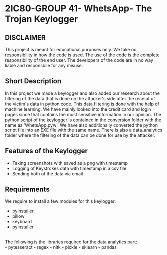 # 2IC80-GROUP 41- WhetsApp- The Trojan Keylogger

## DISCLAIMER 
This project is meant for educational purposes only. We take no responsibility in how the code is used. The use of the code is the complete responsibility of the end user. The developers of the code are in no way liable and responsbile for any misuse.

## Short Description
In this project we made a keylogger and also added our research about the filtering of the data that is done on the attacker's side after the receipt of the victim's data in python code. This data filtering is done with the help of machine learning. We have mainly looked into the credit card and login pages since that contains the most sensitive information in our opinion. The python script of the keylogger is contained in the conversion folder with the name as 'WhetsApp.pyw'. We have also additionally converted the python script file into an EXE file with the same name. There is also a data_analytics folder where the filtering of the data can be done for use by the attacker.

## Features of the Keylogger
- Taking screenshots with saved as a png with timestamp
- Logging of Keystrokes data with timestamp in a csv file
- Sending both of the data via email

## Requirements 
We require to install a few modules for this keylogger:
- pyinstaller
- pillow
- keyboard
- pyinstaller
<br />
The following is the libraries required for the data analytics part:
<br />
- pytesseract 
- regex 
- nltk 
- pickle 
- sklearn 
- pandas

